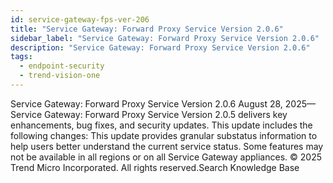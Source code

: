 ```yaml
---
id: service-gateway-fps-ver-206
title: "Service Gateway: Forward Proxy Service Version 2.0.6"
sidebar_label: "Service Gateway: Forward Proxy Service Version 2.0.6"
description: "Service Gateway: Forward Proxy Service Version 2.0.6"
tags:
  - endpoint-security
  - trend-vision-one
---
```


 Service Gateway: Forward Proxy Service Version 2.0.6 August 28, 2025—Service Gateway: Forward Proxy Service Version 2.0.5 delivers key enhancements, bug fixes, and security updates. This update includes the following changes: This update provides granular substatus information to help users better understand the current service status. Some features may not be available in all regions or on all Service Gateway appliances. © 2025 Trend Micro Incorporated. All rights reserved.Search Knowledge Base
